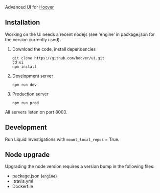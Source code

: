 Advanced UI for [Hoover](https://hoover.github.io)

## Installation

Working on the UI needs a recent nodejs (see 'engine' in package.json for the version currently used).

1.  Download the code, install dependencies

    ```shell
    git clone https://github.com/hoover/ui.git
    cd ui
    npm install
    ```

2.  Development server

    ```shell
    npm run dev
    ```

3.  Production server

    ```shell
    npm run prod
    ```

All servers listen on port 8000.


## Development

Run Liquid Investigations with `mount_local_repos` = True.


## Node upgrade

Upgrading the node version requires a version bump in the following files:

-   package.json (`engine`)
-   .travis.yml
-   Dockerfile


